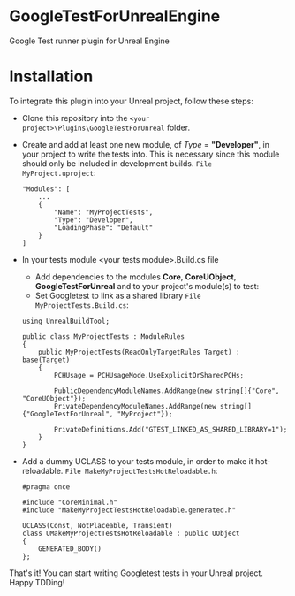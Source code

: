 
# GoogleTestForUnrealEngine
Google Test runner plugin for Unreal Engine

# Installation
To integrate this plugin into your Unreal project, follow these steps:

* Clone this repository into the `<your project>\Plugins\GoogleTestForUnreal` folder.
* Create and add at least one new module, of *Type* = **"Developer"**, in your project to write the tests into. This is necessary since this module should only be included in development builds.
	`File MyProject.uproject`:
	```
	"Modules": [
		...
		{
			"Name": "MyProjectTests",
			"Type": "Developer",
			"LoadingPhase": "Default"
		}
	]
	```

* In your tests module \<your tests module\>.Build.cs file
	* Add dependencies to the modules **Core**, **CoreUObject**, **GoogleTestForUnreal** and to your project's module(s) to test:
	* Set Googletest to link as a shared library
	`File MyProjectTests.Build.cs`:
	```
	using UnrealBuildTool;

	public class MyProjectTests : ModuleRules
	{
		public MyProjectTests(ReadOnlyTargetRules Target) : base(Target)
		{
			PCHUsage = PCHUsageMode.UseExplicitOrSharedPCHs;

			PublicDependencyModuleNames.AddRange(new string[]{"Core", "CoreUObject"});
			PrivateDependencyModuleNames.AddRange(new string[]{"GoogleTestForUnreal", "MyProject"});
			
			PrivateDefinitions.Add("GTEST_LINKED_AS_SHARED_LIBRARY=1");
		}
	}
	```

* Add a dummy UCLASS to your tests module, in order to make it hot-reloadable.
	`File MakeMyProjectTestsHotReloadable.h`:
	
	```
	#pragma once

	#include "CoreMinimal.h"
	#include "MakeMyProjectTestsHotReloadable.generated.h"

	UCLASS(Const, NotPlaceable, Transient)
	class UMakeMyProjectTestsHotReloadable : public UObject
	{
		GENERATED_BODY()
	};

	```


That's it! You can start writing Googletest tests in your Unreal project.
Happy TDDing!
